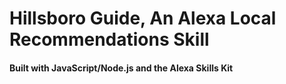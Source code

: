 # Hillsboro Guide, An Alexa Local Recommendations Skill
#### Built with JavaScript/Node.js and the Alexa Skills Kit
